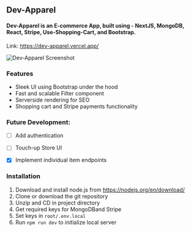 ## Dev-Apparel





#### Dev-Apparel is an E-commerce App, built using - NextJS, MongoDB, React, Stripe, Use-Shopping-Cart, and Bootstrap.  
Link: https://dev-apparel.vercel.app/ 


![Dev-Apparel Screenshot](https://i.imgur.com/S7Kh4X8.png)
  
  
### Features
- Sleek UI using Bootstrap under the hood
- Fast and scalable Filter component
- Serverside rendering for SEO
- Shopping cart and Stripe payments functionality

### Future Development:
- [ ] Add authentication
- [ ] Touch-up Store UI
- [X] Implement individual item endpoints


### Installation
1) Download and install node.js from https://nodejs.org/en/download/
2) Clone or download the git repository
3) Unzip and CD in project directory
4) Get required keys for MongoDBand Stripe
5) Set keys in `root/.env.local`
6) Run `npm run dev` to initialize local server

